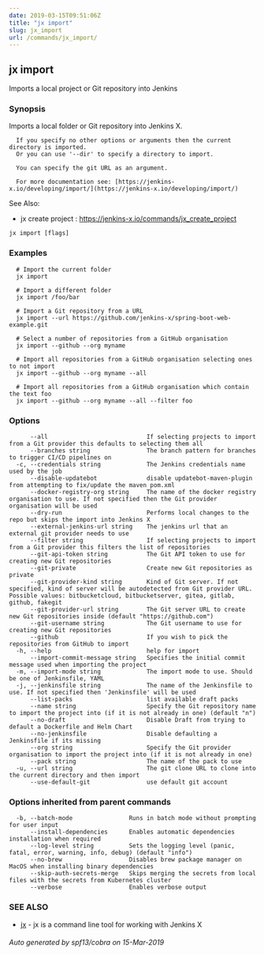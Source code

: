 ```yaml
---
date: 2019-03-15T09:51:06Z
title: "jx import"
slug: jx_import
url: /commands/jx_import/
---
```

## jx import

Imports a local project or Git repository into Jenkins

### Synopsis

Imports a local folder or Git repository into Jenkins X.
  
      If you specify no other options or arguments then the current directory is imported.
      Or you can use '--dir' to specify a directory to import.
  
      You can specify the git URL as an argument.
  
      For more documentation see: [https://jenkins-x.io/developing/import/](https://jenkins-x.io/developing/import/)
  
See Also: 

  * jx create project : https://jenkins-x.io/commands/jx_create_project

```
jx import [flags]
```

### Examples

```
  # Import the current folder
  jx import
  
  # Import a different folder
  jx import /foo/bar
  
  # Import a Git repository from a URL
  jx import --url https://github.com/jenkins-x/spring-boot-web-example.git
  
  # Select a number of repositories from a GitHub organisation
  jx import --github --org myname
  
  # Import all repositories from a GitHub organisation selecting ones to not import
  jx import --github --org myname --all
  
  # Import all repositories from a GitHub organisation which contain the text foo
  jx import --github --org myname --all --filter foo
```

### Options

```
      --all                            If selecting projects to import from a Git provider this defaults to selecting them all
      --branches string                The branch pattern for branches to trigger CI/CD pipelines on
  -c, --credentials string             The Jenkins credentials name used by the job
      --disable-updatebot              disable updatebot-maven-plugin from attempting to fix/update the maven pom.xml
      --docker-registry-org string     The name of the docker registry organisation to use. If not specified then the Git provider organisation will be used
      --dry-run                        Performs local changes to the repo but skips the import into Jenkins X
      --external-jenkins-url string    The jenkins url that an external git provider needs to use
      --filter string                  If selecting projects to import from a Git provider this filters the list of repositories
      --git-api-token string           The Git API token to use for creating new Git repositories
      --git-private                    Create new Git repositories as private
      --git-provider-kind string       Kind of Git server. If not specified, kind of server will be autodetected from Git provider URL. Possible values: bitbucketcloud, bitbucketserver, gitea, gitlab, github, fakegit
      --git-provider-url string        The Git server URL to create new Git repositories inside (default "https://github.com")
      --git-username string            The Git username to use for creating new Git repositories
      --github                         If you wish to pick the repositories from GitHub to import
  -h, --help                           help for import
      --import-commit-message string   Specifies the initial commit message used when importing the project
  -m, --import-mode string             The import mode to use. Should be one of Jenkinsfile, YAML
  -j, --jenkinsfile string             The name of the Jenkinsfile to use. If not specified then 'Jenkinsfile' will be used
      --list-packs                     list available draft packs
      --name string                    Specify the Git repository name to import the project into (if it is not already in one) (default "n")
      --no-draft                       Disable Draft from trying to default a Dockerfile and Helm Chart
      --no-jenkinsfile                 Disable defaulting a Jenkinsfile if its missing
      --org string                     Specify the Git provider organisation to import the project into (if it is not already in one)
      --pack string                    The name of the pack to use
  -u, --url string                     The git clone URL to clone into the current directory and then import
      --use-default-git                use default git account
```

### Options inherited from parent commands

```
  -b, --batch-mode                Runs in batch mode without prompting for user input
      --install-dependencies      Enables automatic dependencies installation when required
      --log-level string          Sets the logging level (panic, fatal, error, warning, info, debug) (default "info")
      --no-brew                   Disables brew package manager on MacOS when installing binary dependencies
      --skip-auth-secrets-merge   Skips merging the secrets from local files with the secrets from Kubernetes cluster
      --verbose                   Enables verbose output
```

### SEE ALSO

* [jx](/commands/jx/)	 - jx is a command line tool for working with Jenkins X

###### Auto generated by spf13/cobra on 15-Mar-2019
